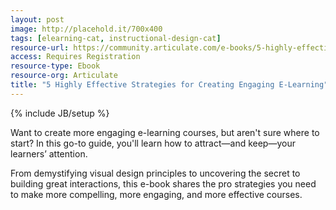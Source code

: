 ```yaml
---
layout: post
image: http://placehold.it/700x400
tags: [elearning-cat, instructional-design-cat]
resource-url: https://community.articulate.com/e-books/5-highly-effective-strategies-for-creating-engaging-e-learning
access: Requires Registration
resource-type: Ebook
resource-org: Articulate
title: "5 Highly Effective Strategies for Creating Engaging E-Learning"
---
```

{% include JB/setup %}

Want to create more engaging e-learning courses, but aren't sure where to start? In this go-to guide, you'll learn how to attract—and keep—your learners’ attention.

From demystifying visual design principles to uncovering the secret to building great interactions, this e-book shares the pro strategies you need to make more compelling, more engaging, and more effective courses.
